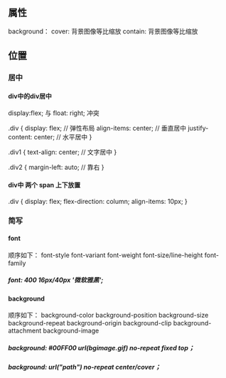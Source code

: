 ## 属性
background： 
cover: 背景图像等比缩放
contain: 背景图像等比缩放



## 位置
### 居中
#### div中的div居中
display:flex; 与 float: right; 冲突

.div {
    display: flex;  // 弹性布局
    align-items: center;    // 垂直居中
    justify-content: center;    // 水平居中
}

.div1 {
    text-align: center; // 文字居中
}

.div2 {
    margin-left: auto;  // 靠右
}
#### div中 两个 span 上下放置
<!-- html -->
<div>
<span></span>
<span></span>
</div>
<!-- css -->
.div {
    display: flex;
    flex-direction: column;
    align-items: 10px;  <!-- //居中 -->
}

### 简写
#### font
顺序如下：
font-style
font-variant
font-weight
font-size/line-height
font-family
##### font: 400 16px/40px '微软雅黑';

#### background
顺序如下：
background-color
background-position
background-size
background-repeat
background-origin
background-clip
background-attachment
background-image
##### background: #00FF00 url(bgimage.gif) no-repeat fixed top；
##### background: url("path") no-repeat center/cover；

